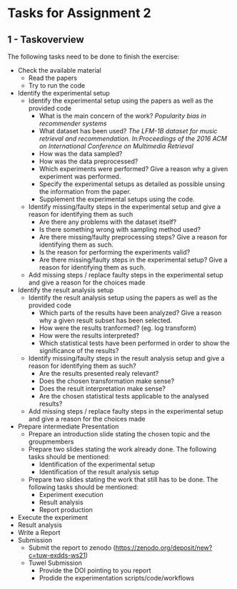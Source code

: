 # Tasks for Assignment 2

## 1 - Taskoverview

The following tasks need to be done to finish the exercise:

- Check the available material
    - Read the papers
    - Try to run the code
- Identify the experimental setup
    - Identify the experimental setup using the papers as well as the provided code
        - What is the main concern of the work?
            *Popularity bias in recommender systems*
        - What dataset has been used?
            *The LFM-1B dataset for music retrieval and recommendation. In:Proceedings of the 2016 ACM on International Conference on Multimedia Retrieval*
        - How was the data sampled?
        - How was the data preprocessed?
        - Which experiments were performed? Give a reason why a given experiment was performed.
        - Specify the experimental setups as detailed as possible unsing the information from the paper.
        - Supplement the experimental setups using the code.
    - Identify missing/faulty steps in the experimental setup and give a reason for identifying them as such
        - Are there any problems with the dataset itself?
        - Is there something wrong with sampling method used?
        - Are there missing/faulty preprocessing steps? Give a reason for identifying them as such.
        - Is the reason for performing the experiments valid?
        - Are there missing/faulty steps in the experimental setup? Give a reason for identifying them as such.
    - Add missing steps / replace faulty steps in the experimental setup and give a reason for the choices made
- Identify the result analysis setup
    - Identify the result analysis setup using the papers as well as the provided code
        - Which parts of the results have been analyzed? Give a reason why a given result subset has been selected.
        - How were the results tranformed? (eg. log transform)
        - How were the results interpreted?
        - Which statistical tests have been performed in order to show the significance of the results?
    - Identify missing/faulty steps in the result analysis setup and give a reason for identifying them as such?
        - Are the results presented realy relevant?
        - Does the chosen transformation make sense?
        - Does the result interpretation make sense?
        - Are the chosen statistical tests applicable to the analysed results?
    - Add missing steps / replace faulty steps in the experimental setup and give a reason for the choices made
- Prepare intermediate Presentation
    - Prepare an introduction slide stating the chosen topic and the groupmembers
    - Prepare two slides stating the work already done. The following tasks should be mentioned:
        - Identification of the experimental setup
        - Identification of the result analysis setup
    - Prepare two slides stating the work that still has to be done. The following tasks should be mentioned:
        - Experiment execution
        - Result analysis
        - Report production
- Execute the experiment
- Result analysis
- Write a Report
- Submission
    - Submit the report to zenodo (https://zenodo.org/deposit/new?c=tuw-exdds-ws21)
    - Tuwel Submission
        - Provide the DOI pointing to you report
        - Prodide the experimentation scripts/code/workflows